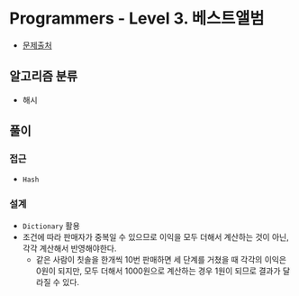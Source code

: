 # Programmers - Level 3. 베스트앨범

- [문제출처](https://school.programmers.co.kr/learn/courses/30/lessons/77486 'Level 3. 다단계 칫솔 판매')

## 알고리즘 분류

- 해시

## 풀이

### 접근

- `Hash`

### 설계

- `Dictionary` 활용
- 조건에 따라 판매자가 중복일 수 있으므로 이익을 모두 더해서 계산하는 것이 아닌, 각각 계산해서 반영해야한다.
  - 같은 사람이 칫솔을 한개씩 10번 판매하면 세 단계를 거쳤을 때 각각의 이익은 0원이 되지만, 모두 더해서 1000원으로 계산하는 경우 1원이 되므로 결과가 달라질 수 있다.
